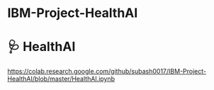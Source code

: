 # IBM-Project-HealthAI
# 🩺 HealthAI

https://colab.research.google.com/github/subash0017/IBM-Project-HealthAI/blob/master/HealthAI.ipynb
